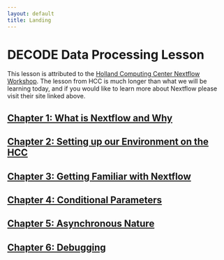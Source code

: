 ```yaml
---
layout: default
title: Landing
---
```


# DECODE Data Processing Lesson

This lesson is attributed to the [Holland Computing Center Nextflow Workshop](https://hcc.unl.edu/nextflow-2024-workshop-links). The lesson from HCC is much longer than what we will be learning today, and if you would like to learn more about Nextflow please visit their site linked above. 

## [Chapter 1: What is Nextflow and Why](./intro.html)

## [Chapter 2: Setting up our Environment on the HCC](./2_build.html)

## [Chapter 3: Getting Familiar with Nextflow](./3_familiar.html)

## [Chapter 4: Conditional Parameters](./4_conditional.html)

## [Chapter 5: Asynchronous Nature](./5_asynchronous.html)

## [Chapter 6: Debugging](./6_debugging.html)

